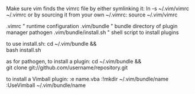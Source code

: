Make sure vim finds the vimrc file by either symlinking it: ln -s ~/.vim/vimrc ~/.vimrc
or by sourcing it from your own ~/.vimrc: source ~/.vim/vimrc

.vimrc                    " runtime configuration
.vim/bundle               " bundle directory of plugin manager pathogen
.vim/bundle/install.sh    " shell script to install plugins

to use install.sh:
cd ~/.vim/bundle && \
bash install.sh

as for pathogen, to install a plugin:
cd ~/.vim/bundle && \
git clone git://github.com/username/repository.git

to install a Vimball plugin:
:e name.vba
:!mkdir ~/.vim/bundle/name
:UseVimball ~/.vim/bundle/name
